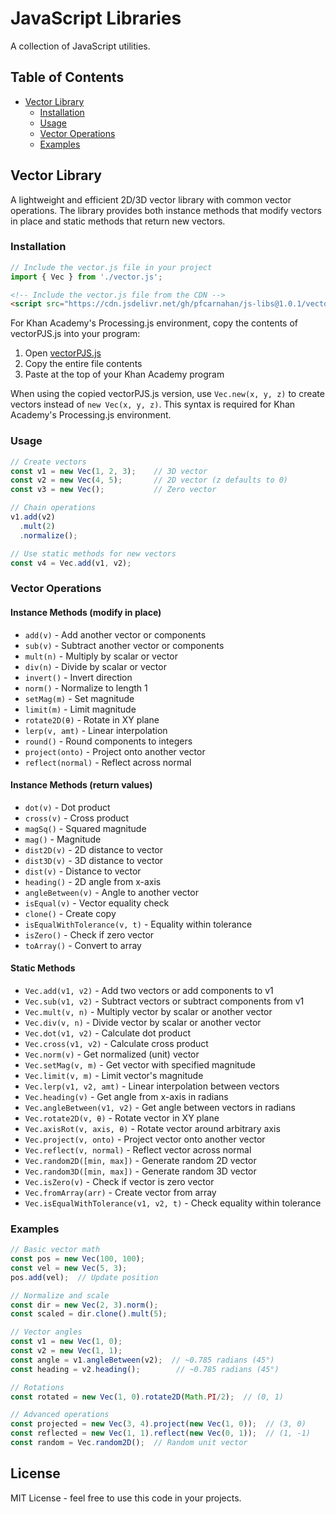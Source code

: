 # JavaScript Libraries

A collection of JavaScript utilities.

## Table of Contents
- [Vector Library](#vector-library)
  - [Installation](#installation)
  - [Usage](#usage)
  - [Vector Operations](#vector-operations)
  - [Examples](#examples)

## Vector Library

A lightweight and efficient 2D/3D vector library with common vector operations. The library provides both instance methods that modify vectors in place and static methods that return new vectors.

### Installation

```javascript
// Include the vector.js file in your project
import { Vec } from './vector.js';
```
```html
<!-- Include the vector.js file from the CDN -->
<script src="https://cdn.jsdelivr.net/gh/pfcarnahan/js-libs@1.0.1/vector.js"></script>
```

For Khan Academy's Processing.js environment, copy the contents of vectorPJS.js into your program:
1. Open [vectorPJS.js](https://cdn.jsdelivr.net/gh/pfcarnahan/js-libs@1.0.1/vectorPJS.js)
2. Copy the entire file contents
3. Paste at the top of your Khan Academy program

When using the copied vectorPJS.js version, use `Vec.new(x, y, z)` to create vectors instead of `new Vec(x, y, z)`. This syntax is required for Khan Academy's Processing.js environment.

### Usage

```javascript
// Create vectors
const v1 = new Vec(1, 2, 3);    // 3D vector
const v2 = new Vec(4, 5);       // 2D vector (z defaults to 0)
const v3 = new Vec();           // Zero vector

// Chain operations
v1.add(v2)
  .mult(2)
  .normalize();

// Use static methods for new vectors
const v4 = Vec.add(v1, v2);
```

### Vector Operations

#### Instance Methods (modify in place)
- `add(v)` - Add another vector or components
- `sub(v)` - Subtract another vector or components
- `mult(n)` - Multiply by scalar or vector
- `div(n)` - Divide by scalar or vector
- `invert()` - Invert direction
- `norm()` - Normalize to length 1
- `setMag(m)` - Set magnitude
- `limit(m)` - Limit magnitude
- `rotate2D(θ)` - Rotate in XY plane
- `lerp(v, amt)` - Linear interpolation
- `round()` - Round components to integers
- `project(onto)` - Project onto another vector
- `reflect(normal)` - Reflect across normal

#### Instance Methods (return values)
- `dot(v)` - Dot product
- `cross(v)` - Cross product
- `magSq()` - Squared magnitude
- `mag()` - Magnitude
- `dist2D(v)` - 2D distance to vector
- `dist3D(v)` - 3D distance to vector
- `dist(v)` - Distance to vector
- `heading()` - 2D angle from x-axis
- `angleBetween(v)` - Angle to another vector
- `isEqual(v)` - Vector equality check
- `clone()` - Create copy
- `isEqualWithTolerance(v, t)` - Equality within tolerance
- `isZero()` - Check if zero vector
- `toArray()` - Convert to array

#### Static Methods
- `Vec.add(v1, v2)` - Add two vectors or add components to v1
- `Vec.sub(v1, v2)` - Subtract vectors or subtract components from v1
- `Vec.mult(v, n)` - Multiply vector by scalar or another vector
- `Vec.div(v, n)` - Divide vector by scalar or another vector
- `Vec.dot(v1, v2)` - Calculate dot product
- `Vec.cross(v1, v2)` - Calculate cross product
- `Vec.norm(v)` - Get normalized (unit) vector
- `Vec.setMag(v, m)` - Get vector with specified magnitude
- `Vec.limit(v, m)` - Limit vector's magnitude
- `Vec.lerp(v1, v2, amt)` - Linear interpolation between vectors
- `Vec.heading(v)` - Get angle from x-axis in radians
- `Vec.angleBetween(v1, v2)` - Get angle between vectors in radians
- `Vec.rotate2D(v, θ)` - Rotate vector in XY plane
- `Vec.axisRot(v, axis, θ)` - Rotate vector around arbitrary axis
- `Vec.project(v, onto)` - Project vector onto another vector
- `Vec.reflect(v, normal)` - Reflect vector across normal
- `Vec.random2D([min, max])` - Generate random 2D vector
- `Vec.random3D([min, max])` - Generate random 3D vector
- `Vec.isZero(v)` - Check if vector is zero vector
- `Vec.fromArray(arr)` - Create vector from array
- `Vec.isEqualWithTolerance(v1, v2, t)` - Check equality within tolerance

### Examples

```javascript
// Basic vector math
const pos = new Vec(100, 100);
const vel = new Vec(5, 3);
pos.add(vel);  // Update position

// Normalize and scale
const dir = new Vec(2, 3).norm();
const scaled = dir.clone().mult(5);

// Vector angles
const v1 = new Vec(1, 0);
const v2 = new Vec(1, 1);
const angle = v1.angleBetween(v2);  // ~0.785 radians (45°)
const heading = v2.heading();        // ~0.785 radians (45°)

// Rotations
const rotated = new Vec(1, 0).rotate2D(Math.PI/2);  // (0, 1)

// Advanced operations
const projected = new Vec(3, 4).project(new Vec(1, 0));  // (3, 0)
const reflected = new Vec(1, 1).reflect(new Vec(0, 1));  // (1, -1)
const random = Vec.random2D();  // Random unit vector
```

## License

MIT License - feel free to use this code in your projects.